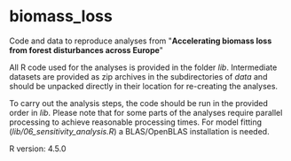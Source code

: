 # biomass_loss

Code and data to reproduce analyses from "**Accelerating biomass loss from forest disturbances across Europe**"

All R code used for the analyses is provided in the folder *lib*. Intermediate datasets are provided as zip archives in the subdirectories of *data* and should be unpacked directly in their location for re-creating the analyses.

To carry out the analysis steps, the code should be run in the provided order in *lib*. Please note that for some parts of the analyses require parallel processing to achieve reasonable processing times. For model fitting (*lib/06_sensitivity_analysis.R*) a BLAS/OpenBLAS installation is needed.

R version: 4.5.0
